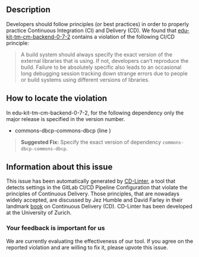 
## Description
Developers should follow principles (or best practices) in order to properly practice Continuous Integration (CI) and Delivery (CD).
We found that [edu-kit-tm-cm-backend-0-7-2](https://gitlab.com/banana-code/participation-backend/blob/master/.gitlab-ci.yml) contains a violation of the following CI/CD principle:

> A build system should always specify the exact version of the external libraries that is using.
If not, developers can’t reproduce the build. Failure to be absolutely specific also leads to an occasional long debugging session tracking down strange errors due to people or build systems using different versions of libraries.

## How to locate the violation

In edu-kit-tm-cm-backend-0-7-2, for the following dependency only the major release is specified in the version number.

* commons-dbcp-commons-dbcp (line )

> **Suggested Fix:** Specify the exact version of dependency `commons-dbcp-commons-dbcp`.

## Information about this issue

This issue has been automatically generated by [CD-Linter](https://gitlab.com/Jancso/configuration-analytics), a tool that detects settings in the GitLab CI/CD Pipeline Configuration that violate the principles of Continuous Delivery. Those principles, that are nowadays widely accepted, are discussed by Jez Humble and David Farley in their landmark [book](https://www.oreilly.com/library/view/continuous-delivery-reliable/9780321670250/) on Continuous Delivery (CD). CD-Linter has been developed at the University of Zurich.

### Your feedback is important for us
We are currently evaluating the effectiveness of our tool. If you agree on the reported violation and are willing to fix it, please upvote this issue.